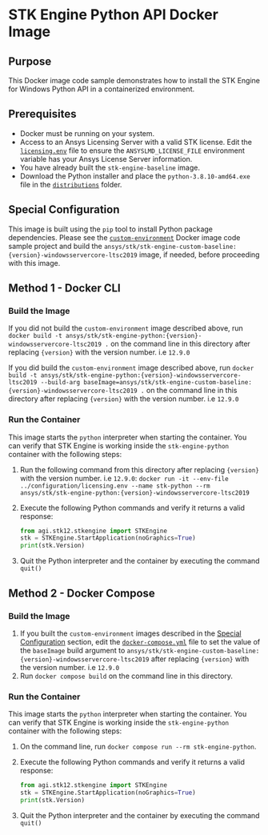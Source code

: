 # STK Engine Python API Docker Image

## Purpose

This Docker image code sample demonstrates how to install the STK Engine for Windows Python API in a containerized environment.

## Prerequisites

* Docker must be running on your system.
* Access to an Ansys Licensing Server with a valid STK license.  Edit the [`licensing.env`](../configuration/licensing.env) file to ensure the `ANSYSLMD_LICENSE_FILE` environment variable has your Ansys License Server information.
* You have already built the `stk-engine-baseline` image.
* Download the Python installer and place the `python-3.8.10-amd64.exe` file in the [`distributions`](./distributions) folder.

## Special Configuration

This image is built using the `pip` tool to install Python package dependencies. Please see the [`custom-environment`](../custom-environment/README.md) Docker image code sample project and build the `ansys/stk/stk-engine-custom-baseline:{version}-windowsservercore-ltsc2019` image, if needed, before proceeding with this image.

## Method 1 - Docker CLI

### Build the Image

If you did not build the `custom-environment` image described above, run `docker build -t ansys/stk/stk-engine-python:{version}-windowsservercore-ltsc2019 .` on the command line in this directory after replacing `{version}` with the version number. i.e `12.9.0`

If you did build the `custom-environment` image described above, run `docker build -t ansys/stk/stk-engine-python:{version}-windowsservercore-ltsc2019 --build-arg baseImage=ansys/stk/stk-engine-custom-baseline:{version}-windowsservercore-ltsc2019 .` on the command line in this directory after replacing `{version}` with the version number. i.e `12.9.0`

### Run the Container

This image starts the `python` interpreter when starting the container.  You can verify that STK Engine is working inside the `stk-engine-python` container with the following steps:

1. Run the following command from this directory after replacing `{version}` with the version number. i.e `12.9.0`: `docker run -it --env-file ../configuration/licensing.env --name stk-python --rm ansys/stk/stk-engine-python:{version}-windowsservercore-ltsc2019`
2. Execute the following Python commands and verify it returns a valid response:

    ```python
    from agi.stk12.stkengine import STKEngine
    stk = STKEngine.StartApplication(noGraphics=True)
    print(stk.Version)
    ```

3. Quit the Python interpreter and the container by executing the command `quit()`

## Method 2 - Docker Compose

### Build the Image

1. If you built the `custom-environment` images described in the [Special Configuration](#special-configuration) section, edit the [`docker-compose.yml`](./docker-compose.yml) file to set the value of the `baseImage` build argument to `ansys/stk/stk-engine-custom-baseline:{version}-windowsservercore-ltsc2019` after replacing `{version}` with the version number. i.e `12.9.0`
2. Run `docker compose build` on the command line in this directory.

### Run the Container

This image starts the `python` interpreter when starting the container.  You can verify that STK Engine is working inside the `stk-engine-python` container with the following steps:

1. On the command line, run `docker compose run --rm stk-engine-python`.
2. Execute the following Python commands and verify it returns a valid response:

    ```python
    from agi.stk12.stkengine import STKEngine
    stk = STKEngine.StartApplication(noGraphics=True)
    print(stk.Version)
    ```

3. Quit the Python interpreter and the container by executing the command `quit()`
